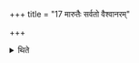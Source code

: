 +++
title = "17 मारुतैः सर्वतो वैश्वानरम्"

+++

<details><summary>थिते</summary>

मारुतैः सर्वतो वैश्वानरं परिचिनोतीत्येके १७
</details>
